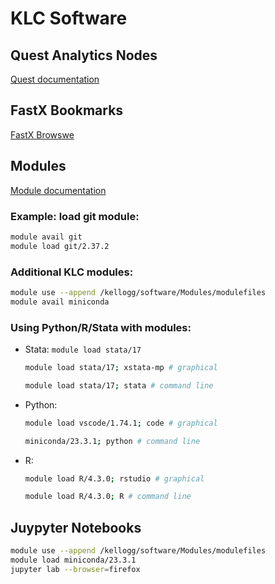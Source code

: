 # KLC Software

## Quest Analytics Nodes

[Quest documentation](https://www.it.northwestern.edu/departments/it-services-support/research/computing/quest/)

## FastX Bookmarks

[FastX Browswe](https://www.kellogg.northwestern.edu/research-support/computing/kellogg-linux-cluster/connect.aspx)

## Modules 

[Module documentation](https://www.it.northwestern.edu/departments/it-services-support/research/computing/quest-software-and-applications.html)

### Example: load git module:

```bash
module avail git
module load git/2.37.2
```

### Additional KLC modules:

```bash
module use --append /kellogg/software/Modules/modulefiles
module avail miniconda
```

### Using Python/R/Stata with modules:

- Stata: ```module load stata/17```
    ```bash
    module load stata/17; xstata-mp # graphical
    ```
    ```bash
    module load stata/17; stata # command line
    ```
    
- Python: 
    ```bash
    module load vscode/1.74.1; code # graphical
    ```
    ```bash
    miniconda/23.3.1; python # command line
    ```
- R: 
    ```bash
    module load R/4.3.0; rstudio # graphical
    ```
    ```bash
    module load R/4.3.0; R # command line
    ```

## Juypyter Notebooks

```bash
module use --append /kellogg/software/Modules/modulefiles
module load miniconda/23.3.1
jupyter lab --browser=firefox
```
